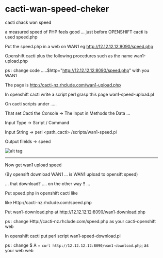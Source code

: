 # cacti-wan-speed-cheker

cacti chack wan speed

a measured speed of PHP feels good ... just before OPENSHIFT cacti is used speed.php

Put the speed.php in a web on WAN1 eg http://12.12.12.12:8090/speed.php

Openshift cacti plus the following procedures such as the name wan1-upload.php

ps : change code .....$http="http://12.12.12.12:8090/speed.php" with you WAN1

The page is http://cacti-nz.rhclude.com/wan1-upload.php

In openshift cacti write a script perl grasp this page wan1-speed-upload.pl 

On cacti scripts under ..... 

That set Cacti the Console   ->   The Input in Methods the Data ...

Input Type -> Script / Command 

Input String -> perl <path_cacti> /scripts/wan1-speed.pl 

Output filelds -> speed

![alt tag](https://pic.pimg.tw/echochio/1481679410-2081905005_n.png)

-----------------------------------------------------------------------------------
Now get wan1 upload speed 

(By opensift download WAN1 ... is WAN1 upload to opensift speed) 

... that download? .... on the other way !! ...

Put speed.php in openshift cacti like

like Http://cacti-nz.rhclude.com/speed.php

Put wan1-download.php at http://12.12.12.12:8090/wan1-download.php

ps : change Http://cacti-nz.rhclude.com/speed.php as your cacti-openshift web

In openshift cacti put perl script wan1-speed-download.pl

ps : change  $ A = `curl http://12.12.12.12:8090/wan1-download.php`;  as your web web
